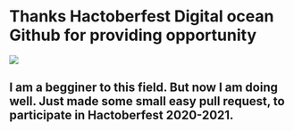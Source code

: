 # Thanks Hactoberfest Digital ocean Github for providing opportunity
<img src="https://github.com/basava1134/Hactoberfest2021/blob/main/Images/Hactoberfest%20Stufs.jpg">

## I am a begginer to this field. But now I am doing well. Just made some small easy pull request, to participate in Hactoberfest 2020-2021. 
